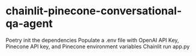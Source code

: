 # chainlit-pinecone-conversational-qa-agent
Poetry init the dependencies
Populate a .env file with OpenAI API Key, Pinecone API key, and Pinecone environment variables
Chainlit run app.py
